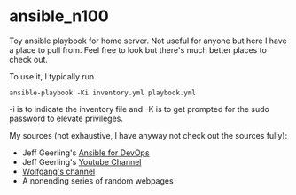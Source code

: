 # ansible_n100
Toy ansible playbook for home server. Not useful for anyone but here I have a place to pull from. Feel free to look but there's much better places to check out.

To use it, I typically run

```
ansible-playbook -Ki inventory.yml playbook.yml
```

-i is to indicate the inventory file and -K is to get prompted for the sudo password to elevate privileges.

My sources (not exhaustive, I have anyway not check out the sources fully):
 - Jeff Geerling's [Ansible for DevOps](https://www.ansiblefordevops.com/)
 - Jeff Geerling's [Youtube Channel](https://www.youtube.com/c/JeffGeerling)
 - [Wolfgang's channel]([https://www.youtube.com/c/JeffGeerling](https://www.youtube.com/@WolfgangsChannel))
 - A nonending series of random webpages
